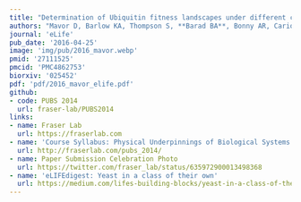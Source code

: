 ```yaml
---
title: "Determination of Ubiquitin fitness landscapes under different chemical stresses in a classroom setting"
authors: "Mavor D, Barlow KA, Thompson S, **Barad BA**, Bonny AR, Cario CL, Gaskins G, Liu Z, Deming L, Axen SD, Caceres E, Chen W, Cuesta A, Gate R, Green EM, Hulce KR, Ji W, Kenner LR, Mensa B, Morinishi LS, Moss SM, Mravic M, Muir RK, Niekamp S, Nnadi CI, Palovcak E, Poss EM, Ross TD, Salcedo E, See S, Subramaniam M, Wong AW, Li J, Thorn KS, Conchúir SÓ, Roscoe BP, Chow ED, DeRisi JL, Kortemme T, Bolon DN, Fraser JS"
journal: 'eLife'
pub_date: '2016-04-25'
image: 'img/pub/2016_mavor.webp'
pmid: '27111525'
pmcid: 'PMC4862753'
biorxiv: '025452'
pdf: 'pdf/2016_mavor_elife.pdf'
github:
- code: PUBS 2014
  url: fraser-lab/PUBS2014
links:
- name: Fraser Lab
  url: https://fraserlab.com
- name: 'Course Syllabus: Physical Underpinnings of Biological Systems'
  url: http://fraserlab.com/pubs_2014/
- name: Paper Submission Celebration Photo
  url: https://twitter.com/fraser_lab/status/635972900013498368
- name: 'eLIFEdigest: Yeast in a class of their own'
  url: https://medium.com/lifes-building-blocks/yeast-in-a-class-of-their-own-4dabb27653eb#.tcf71ly8z
---
```

